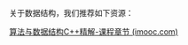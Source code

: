 关于数据结构，我们推荐如下资源：

[算法与数据结构C++精解-课程章节 (imooc.com)](https://coding.imooc.com/class/chapter/71.html#Anchor)